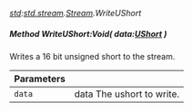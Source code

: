 _[std](../../modules/std/std-module.md):[std.stream](../../modules/std/std-stream.md).[Stream](../../modules/std/std-stream-stream.md).WriteUShort_
##### Method WriteUShort:Void( data:[UShort](../../modules/wonkey/wonkey-types-ushort.md) )
Writes a 16 bit unsigned short to the stream.

| Parameters |    |
|:-----------|:---|
| `data` | data The ushort to write. |
